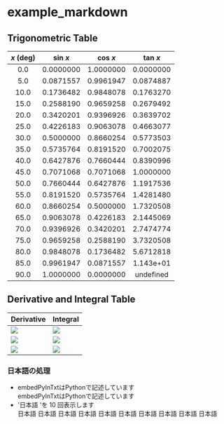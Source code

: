 
# example_markdown

## Trigonometric Table  
|*x* (deg)|sin *x*|cos *x*|tan *x*|
|:-:|:------:|:------:|:------:|
|0.0|0.0000000|1.0000000|0.0000000|
|5.0|0.0871557|0.9961947|0.0874887|
|10.0|0.1736482|0.9848078|0.1763270|
|15.0|0.2588190|0.9659258|0.2679492|
|20.0|0.3420201|0.9396926|0.3639702|
|25.0|0.4226183|0.9063078|0.4663077|
|30.0|0.5000000|0.8660254|0.5773503|
|35.0|0.5735764|0.8191520|0.7002075|
|40.0|0.6427876|0.7660444|0.8390996|
|45.0|0.7071068|0.7071068|1.0000000|
|50.0|0.7660444|0.6427876|1.1917536|
|55.0|0.8191520|0.5735764|1.4281480|
|60.0|0.8660254|0.5000000|1.7320508|
|65.0|0.9063078|0.4226183|2.1445069|
|70.0|0.9396926|0.3420201|2.7474774|
|75.0|0.9659258|0.2588190|3.7320508|
|80.0|0.9848078|0.1736482|5.6712818|
|85.0|0.9961947|0.0871557|1.143e+01|
|90.0|1.0000000|0.0000000| undefined |  


## Derivative and Integral Table  
|Derivative|Integral|
|:--------|:------|
|<img src="https://latex.codecogs.com/gif.latex?\frac{d}{dx}\left(x^{2}\sin{\left(x\right)}\right)=x^{2}\cos{\left(x\right)}+2x\sin{\left(x\right)}" />|<img src="https://latex.codecogs.com/gif.latex?\int x^{2}\sin{\left(x\right)}\,dx=-x^{2}\cos{\left(x\right)}+2x\sin{\left(x\right)}+2\cos{\left(x\right)}+C" />|
|<img src="https://latex.codecogs.com/gif.latex?\frac{d}{dx}\left(x^{2}e^{x}\right)=x^{2}e^{x}+2xe^{x}" />|<img src="https://latex.codecogs.com/gif.latex?\int x^{2}e^{x}\,dx=\left(x^{2}-2x+2\right)e^{x}+C" />|
|<img src="https://latex.codecogs.com/gif.latex?\frac{d}{dx}\left(x^{2}\log{\left(x\right)}\right)=2x\log{\left(x\right)}+x" />|<img src="https://latex.codecogs.com/gif.latex?\int x^{2}\log{\left(x\right)}\,dx=\frac{x^{3}}{3}\log{\left(x\right)}-\frac{x^{3}}{9}+C" />|  


### 日本語の処理
- embedPyInTxtはPythonで記述しています   
embedPyInTxtはPythonで記述しています  
- '日本語 'を 10 回表示します  
日本語 日本語 日本語 日本語 日本語 日本語 日本語 日本語 日本語 日本語  